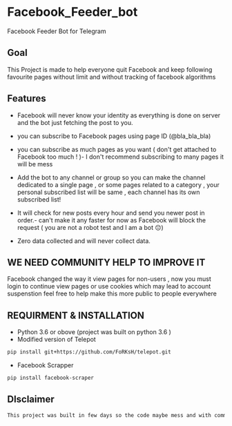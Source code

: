 # Facebook_Feeder_bot
Facebook Feeder Bot for Telegram

## Goal
This Project is made to help everyone quit Facebook and keep following favourite pages without limit and without tracking of facebook algorithms


## Features
- Facebook will never know your identity as everything is done on server and the bot just fetching the post to you.

- you can subscribe to Facebook pages using page ID (@bla_bla_bla)

- you can subscribe as much pages as you want ( don't get attached to Facebook too much ! )- I don't recommend subscribing to many pages it will be mess

- Add the bot to any channel or group so you can make the channel dedicated to a single page , or some pages related to a category , your personal subscribed list will be same , each channel has its own subscribed list!

- It will check for new posts every hour and send you newer post in order.- can't make it any faster for now as Facebook will block the request ( you are not a robot test and I am a bot 😔)

- Zero data collected and will never collect data.


## WE NEED COMMUNITY HELP TO IMPROVE IT 
Facebook changed the way it view pages for non-users , now you must login to continue view pages or use cookies which may lead to account suspenstion 
feel free to help make this more public to people everywhere 

## REQUIRMENT & INSTALLATION
  - Python 3.6 or obove (project was built on python 3.6 )
  - Modified version of Telepot 
```sh
pip install git+https://github.com/FoRKsH/telepot.git
```
  - Facebook Scrapper 
```sh
pip install facebook-scraper
```

## DIsclaimer
```sh
This project was built in few days so the code maybe mess and with community help we can imporve it
```

